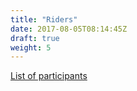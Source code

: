 ```yaml
---
title: "Riders"
date: 2017-08-05T08:14:45Z
draft: true
weight: 5
---
```

[List of participants](https://drive.google.com/open?id=1k7jOmLBC5oUUAxnVSCO7ZFxyLwbK21lMixCsOBw-XWM)
